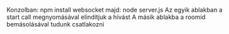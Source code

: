 Konzolban: npm install websocket
majd: node server.js
Az egyik ablakban a start call megnyomásával elindítjuk a hívást
A másik ablakba a roomid bemásolásával tudunk csatlakozni
